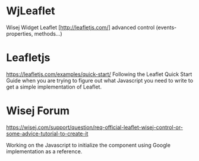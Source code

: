 # WjLeaflet
Wisej Widget Leaflet [http://leafletjs.com/] advanced control (events-properties, methods…)

# Leafletjs
https://leafletjs.com/examples/quick-start/
Following the Leaflet Quick Start Guide when you are trying to figure out what Javascript you need to write to get a simple implementation of Leaflet.


# Wisej Forum
https://wisej.com/support/question/req-official-leaflet-wisej-control-or-some-advice-tutorial-to-create-it

Working on the Javascript to initialize the component using Google implementation as a reference.
